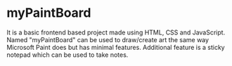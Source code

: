 # myPaintBoard
It is a basic frontend based project made using HTML, CSS and JavaScript.
Named "myPaintBoard" can be used to draw/create art the same way Microsoft Paint does but has minimal features.
Additional feature is a sticky notepad which can be used to take notes.
